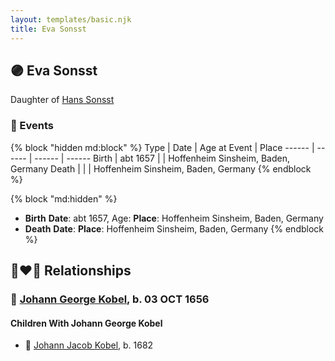 ```yaml
---
layout: templates/basic.njk
title: Eva Sonsst
---
```

## 🟣 Eva Sonsst

Daughter of [Hans Sonsst](/people/3/36708566)

### 📆 Events

{% block "hidden md:block" %}
Type | Date | Age at Event | Place
------ | ------ | ------ | ------
Birth | abt 1657 |  | Hoffenheim Sinsheim, Baden, Germany
Death |  |  | Hoffenheim Sinsheim, Baden, Germany
{% endblock %}

{% block "md:hidden" %}
- **Birth**
**Date**: abt 1657, Age:
**Place**: Hoffenheim Sinsheim, Baden, Germany
- **Death**
**Date**:
**Place**: Hoffenheim Sinsheim, Baden, Germany
{% endblock %}

## 👩‍❤️‍👨 Relationships

### 🔵 [Johann George Kobel](/people/9/96923637), b. 03 OCT 1656

#### Children With Johann George Kobel
* 🔵 [Johann Jacob Kobel](/people/8/81342340), b. 1682
